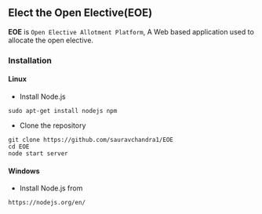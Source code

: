 ##  Elect the Open Elective(EOE)
**EOE** is `Open Elective Allotment Platform`, A Web based application used to allocate the open elective.

### Installation

#### Linux

- Install Node.js
```
sudo apt-get install nodejs npm

```

- Clone the repository
```
git clone https://github.com/sauravchandra1/EOE
cd EOE
node start server
```

#### Windows

- Install Node.js from
```
https://nodejs.org/en/

```
